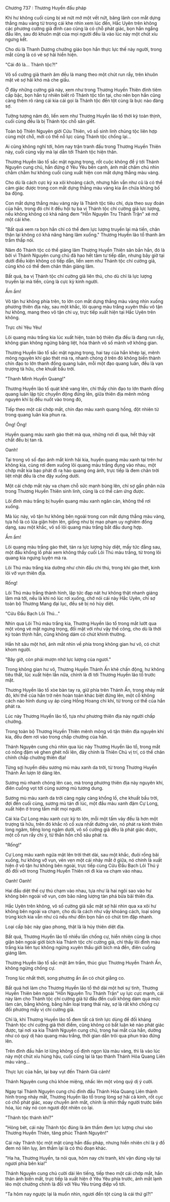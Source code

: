 




Chương 737 : Thương Huyền đấu pháp


Khi hư không cuối cùng bị xé nứt mở một vết nứt, băng lãnh con mắt dựng thẳng màu vàng từ trong cái khe nhìn xem lúc đến, Hắc Uyên trên không các phương cường giả đỉnh cao cũng là có chỗ phát giác, bọn hắn ngẩng đầu lên, sau đó khuôn mặt của mọi người đều là vào lúc này một chút xíu ngưng kết.

Cho dù là Thanh Dương chưởng giáo bọn hắn thực lực thế này người, trong mắt cũng là có vẻ sợ hãi hiển hiện.

"Cái đó là... Thánh tộc?!"

Vô số cường giả thanh âm đều là mang theo một chút run rẩy, trên khuôn mặt vẻ sợ hãi khó mà che giấu.

Ở đây những cường giả này, xem như trong Thương Huyền Thiên đỉnh tiêm cấp bậc, bọn hắn tự nhiên biết rõ Thánh tộc tồn tại, cho nên bọn hắn cũng càng thêm rõ ràng cái kia cái gọi là Thánh tộc đến tột cùng là bực nào đáng sợ.

Tưởng tượng năm đó, liền xem như Thương Huyền lão tổ thời kỳ toàn thịnh, cuối cùng đều là bị Thánh tộc chỗ săn giết.

Toàn bộ Thiên Nguyên giới Cửu Thiên, vô số sinh linh chủng tộc liên hợp cùng một chỗ, mới có thể nỗ lực cùng Thánh tộc chống lại...

Ai cũng không nghĩ tới, hôm nay trận tranh đấu trong Thương Huyền Thiên này, cuối cùng vậy mà lại dẫn tới Thánh tộc hiện thân.

Thương Huyền lão tổ sắc mặt ngưng trọng, rốt cuộc không để ý tới Thánh Nguyên cung chủ, hắn đứng ở Yêu Yêu bên cạnh, ánh mắt chăm chú nhìn chằm chằm hư không cuối cùng xuất hiện con mắt dựng thẳng màu vàng.

Cho dù là cách cực kỳ xa xôi khoảng cách, nhưng hắn vẫn như cũ là có thể cảm giác được trong con mắt dựng thẳng màu vàng kia ẩn chứa khủng bố ba động.

Con mắt dựng thẳng màu vàng này là Thánh tộc tiêu chí, dựa theo suy đoán của hắn, trong đó chí ít đều hội tụ ba vị Thánh tộc chí cường giả lực lượng, nếu không không có khả năng đem "Hỗn Nguyên Tru Thánh Trận" xé mở một cái khe.

"Bất quá xem ra bọn hắn chỉ có thể đem lực lượng truyền lại mà tiến, chân thân lại không có khả năng hàng lâm xuống." Thương Huyền lão tổ thanh âm trầm thấp nói.

Năm đó Thánh tộc có thể giáng lâm Thương Huyền Thiên săn bắn hắn, đó là bởi vì Thánh Nguyên cung chủ đã hao hết tâm tư tiếp dẫn, nhưng bây giờ tại dưới điều kiện không có tiếp dẫn, liền xem như Thánh tộc chí cường giả, cũng khó có thể đem chân thân giáng lâm.

Bất quá, ba vị Thánh tộc chí cường giả liên thủ, cho dù chỉ là lực lượng truyền lại mà tiến, cũng là cực kỳ kinh người.

Ầm ầm!

Vô tận hư không phía trên, to lớn con mắt dựng thẳng màu vàng nhìn xuống phương thiên địa này, sau một khắc, lôi quang màu trắng xuyên thấu vô tận hư không, mang theo vô tận chi uy, trực tiếp xuất hiện tại Hắc Uyên trên không.

Trực chỉ Yêu Yêu!

Lôi quang màu trắng kia lúc xuất hiện, toàn bộ thiên địa đều là đang run rẩy, không gian không ngừng băng liệt, hóa thành vô số mảnh vỡ không gian.

Thương Huyền lão tổ sắc mặt ngưng trọng, hai tay của hắn khép lại, mênh mông nguyên khí gào thét mà ra, nhanh chóng ở trên đó không biến thành chín đạo to lớn thanh đồng quang luân, mỗi một đạo quang luân, đều là vạn trượng tả hữu, che khuất bầu trời.

"Thanh Minh Huyền Quang!"

Thương Huyền lão tổ quát khẽ vang lên, chỉ thấy chín đạo to lớn thanh đồng quang luân lập tức chuyển động đứng lên, giữa thiên địa mênh mông nguyên khí bị đều nuốt vào trong đó,

Tiếp theo một cái chớp mắt, chín đạo màu xanh quang hồng, đột nhiên từ trong quang luân kia phun ra.

Ông! Ông!

Huyền quang màu xanh gào thét mà qua, những nơi đi qua, hết thảy vật chất đều bị tan rã.

Oanh!

Tại trong vô số đạo ánh mắt kinh hãi kia, huyền quang màu xanh tại trên hư không kia, cùng rơi đem xuống lôi quang màu trắng đụng vào nhau, một chớp mắt kia bạo phát đi ra hào quang óng ánh, trực tiếp là đem chân trời liệt nhật đều là che đậy xuống dưới.

Một cái chớp mắt này va chạm chỗ sức mạnh bùng lên, chỉ sợ gần phân nửa trong Thương Huyền Thiên sinh linh, cũng là có thể cảm ứng được.

Lôi đình màu trắng bị huyền quang màu xanh ngăn cản, không thể rơi xuống.

Mà lúc này, vô tận hư không bên ngoài trong con mắt dựng thẳng màu vàng, tựa hồ là có lửa giận hiện lên, giống như bị mạo phạm uy nghiêm đồng dạng, sau một khắc, vô số lôi quang màu trắng bắt đầu dung hợp.

Ầm ầm!

Lôi quang màu trắng gào thét, tản ra lực lượng hủy diệt, mấy tức đằng sau, một đầu khổng lồ phải xem không thấy cuối Lôi Thú màu trắng, từ trong lôi quang kia ngưng luyện mà ra.

Lôi Thú màu trắng kia dường như chín đầu chi thú, trong khi gào thét, kinh lôi vỡ vụn thiên địa.

Rống!

Lôi Thú màu trắng thành hình, lập tức đạp nát hư không thật nhanh giáng lâm mà tới, nếu là khi nó lúc rơi xuống, chớ nói cái này Hắc Uyên, chỉ sợ toàn bộ Thương Mang đại lục, đều sẽ bị nó hủy diệt.

"Cửu Đầu Bạch Lôi Thú..."

Nhìn qua Lôi Thú màu trắng kia, Thương Huyền lão tổ trong mắt lướt qua một vòng vẻ mặt ngưng trọng, đối mặt với như vậy thế công, cho dù là thời kỳ toàn thịnh hắn, cũng không dám có chút khinh thường.

Hắn hít sâu một hơi, ánh mắt nhìn về phía trong không gian hư vô, có chút khom người.

"Bây giờ, còn phải mượn nhờ lực lượng của ngươi."

Trong không gian hư vô, Thương Huyền Thánh Ấn khẽ chấn động, hư không tiêu thất, lúc xuất hiện lần nữa, chính là đi tới Thương Huyền lão tổ trước mặt.

Thương Huyền lão tổ xòe bàn tay ra, giữ phía trên Thánh Ấn, trong nháy mắt đó, khí thế của hắn trở nên hoàn toàn khác biệt đứng lên, một cỗ không cách nào hình dung uy áp cùng Hồng Hoang chi khí, từ trong cơ thể của hắn phát ra.

Lúc này Thương Huyền lão tổ, tựa như phương thiên địa này người chấp chưởng.

Trong toàn bộ Thương Huyền Thiên mênh mông vô tận thiên địa nguyên khí kia, đều đem rơi vào trong chấp chưởng của hắn.

Thánh Nguyên cung chủ nhìn qua lúc này Thương Huyền lão tổ, trong mắt có nồng đậm vẻ ghen ghét nổi lên, đây chính là Thiên Chủ vị trí, có thể chân chính chấp chưởng thiên địa!

Từng sợi huyền diệu sương mù màu xanh da trời, từ trong Thương Huyền Thánh Ấn lượn lờ dâng lên.

Sương mù nhanh chóng lên cao, mà trong phương thiên địa này nguyên khí, điên cuồng vọt tới cùng sương mù tương dung.

Sương mù màu xanh da trời càng ngày càng khổng lồ, che khuất bầu trời, đợi đến cuối cùng, sương mù tán đi lúc, một đầu màu xanh đậm Cự Long, xuất hiện ở trong tầm mắt mọi người.

Cái kia Cự Long màu xanh cực kỳ to lớn, mỗi một tấm vảy đều là hơn một trượng tả hữu, trên đó khắc rõ cổ xưa nhất đường vân, nó phát ra kinh thiên long ngâm, tiếng long ngâm dưới, vô số cường giả đều là phát giác được, một cỗ run rẩy chi ý, từ thần hồn chỗ sâu phát ra.

"Rống!"

Cự Long màu xanh ngửa mặt lên trời thét dài, sau một khắc, đuôi rồng bãi xuống, hư không vỡ vụn, vẻn vẹn một cái nháy mắt ở giữa, nó chính là xuất hiện ở vô tận hư không bên ngoài, trực tiếp cùng Cửu Đầu Bạch Lôi Thú ý đồ đối với trong Thương Huyền Thiên rơi đi kia va chạm vào nhau.

Oanh! Oanh!

Hai đầu diệt thế cự thú chạm vào nhau, tựa như là hai ngôi sao vào hư không bên ngoài vỡ vụn, cơn bão năng lượng tàn phá bừa bãi thiên địa.

Hắc Uyên trên không, vô số cường giả sắc mặt sợ hãi nhìn qua xa xôi hư không bên ngoài va chạm, cho dù là cách như vậy khoảng cách, loại sóng trùng kích kia vẫn như cũ nếu như đến bọn hắn có chút tim đập nhanh.

Loại cấp bậc này giao phong, thật là là hủy thiên diệt địa.

Bất quá, Thương Huyền lão tổ nhiều lần chống cự, hiển nhiên cũng là chọc giận bên ngoài giới bích kia Thánh tộc chí cường giả, chỉ thấy lôi đình màu trắng kia liên tục không ngừng xuyên thấu giới bích mà đến, điên cuồng giáng lâm.

Thương Huyền lão tổ sắc mặt âm trầm, thúc giục Thương Huyền Thánh Ấn, không ngừng chống cự.

Trong lúc nhất thời, song phương ẩn ẩn có chút giằng co.

Bất quá hơi làm cho Thương Huyền lão tổ thở dài một hơi sự tình, Thương Huyền Thiên bên ngoài "Hỗn Nguyên Tru Thánh Trận" uy lực cực mạnh, cái này làm cho Thánh tộc chí cường giả từ đầu đến cuối không dám quá mức làm càn, bằng không, bằng hắn loại trạng thái này, sợ là rất khó chống cự đối phương mấy vị chí cường giả.

Chỉ là, khi Thương Huyền lão tổ đem tất cả tinh lực dùng để đối kháng Thánh tộc chí cường giả thời điểm, cũng không có bất luận kẻ nào phát giác được, tại nơi xa kia Thánh Nguyên cung chủ, trong hai mắt của hắn, dường như có quỷ dị hào quang màu trắng, thời gian dần trôi qua phun trào đứng lên.

Trên đỉnh đầu hắn lơ lửng không cố định ngọn lửa màu vàng, thì là vào lúc này một chút xíu hùng hậu, cuối cùng lại là tạo thành Thánh Hỏa Quang Liên màu vàng...

Thực lực của hắn, lại bay vụt đến Thánh Giả cảnh!

Thánh Nguyên cung chủ khóe miệng, nhấc lên một vòng quỷ dị ý cười.

Ngay tại Thánh Nguyên cung chủ đỉnh đầu Thánh Hỏa Quang Liên thành hình trong nháy mắt, Thương Huyền lão tổ trong lòng sợ hãi cả kinh, rốt cục có chỗ phát giác, xoay chuyển ánh mắt, chính là nhìn thấy người trước biến hóa, lúc này nó con ngươi đột nhiên co lại.

"Thánh tộc thánh khí?"

"Hỏng bét, cái này Thánh tộc đúng là âm thầm đem lực lượng chui vào Thương Huyền Thiên, tăng phúc Thánh Nguyên!"

Cái này Thánh tộc một mặt cùng hắn đấu pháp, nhưng hiển nhiên chỉ là ý đồ đem nó liên lụy, âm thầm lại là có thủ đoạn khác.

"Ha ha, Thương Huyền, ta nói qua, hôm nay chi tranh, khí vận đúng vậy tại ngươi phía bên kia!"

Thánh Nguyên cung chủ cười dài lên tiếng, tiếp theo một cái chớp mắt, hắn thân ảnh biến mất, trực tiếp là xuất hiện ở Yêu Yêu phía trước, ánh mắt lạnh lẽo một chưởng chính là đối với Yêu Yêu trùng điệp vỗ tới.

"Ta hôm nay ngược lại là muốn nhìn, ngươi đến tột cùng là cái thứ gì?!"




